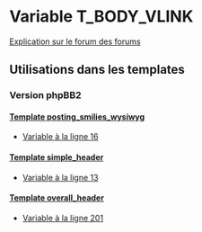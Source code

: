 # Variable T_BODY_VLINK
[Explication sur le forum des forums](http://forum.forumactif.com/t294113-listing-des-variables#T_BODY_VLINK)
## Utilisations dans les templates
### Version phpBB2
#### [Template posting_smilies_wysiwyg](subsilver/posting_smilies_wysiwyg.md)
* [Variable à la ligne 16](../subsilver/posting_smilies_wysiwyg.tpl#L16)
#### [Template simple_header](subsilver/simple_header.md)
* [Variable à la ligne 13](../subsilver/simple_header.tpl#L13)
#### [Template overall_header](subsilver/overall_header.md)
* [Variable à la ligne 201](../subsilver/overall_header.tpl#L201)